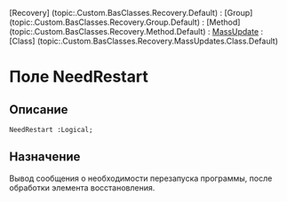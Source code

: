﻿---
Link: .Recovery.MassUpdates.Class.@NeedRestart
---

[Recovery]  (topic:.Custom.BasClasses.Recovery.Default) :
[Group]     (topic:.Custom.BasClasses.Recovery.Group.Default) :
[Method]    (topic:.Custom.BasClasses.Recovery.Method.Default) :
[MassUpdate](topic:.Custom.BasClasses.Recovery.MassUpdates.Default) :
[Class]     (topic:.Custom.BasClasses.Recovery.MassUpdates.Class.Default)

# Поле NeedRestart

## Описание

    NeedRestart :Logical;

## Назначение

Вывод сообщения о необходимости перезапуска программы, после обработки элемента восстановления.